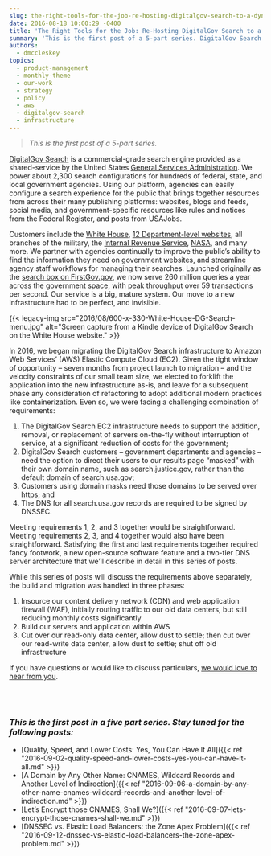 ```yaml
---
slug: the-right-tools-for-the-job-re-hosting-digitalgov-search-to-a-dynamic-infrastructure-environment
date: 2016-08-18 10:00:29 -0400
title: 'The Right Tools for the Job: Re-Hosting DigitalGov Search to a Dynamic Infrastructure Environment'
summary: 'This is the first post of a 5-part series. DigitalGov Search is a commercial-grade search engine provided as a shared-service by the United States General Services Administration. We power about 2,300 search configurations for hundreds of federal, state, and local government agencies. Using our platform, agencies can easily configure a search experience for the public that'
authors:
  - dmccleskey
topics:
  - product-management
  - monthly-theme
  - our-work
  - strategy
  - policy
  - aws
  - digitalgov-search
  - infrastructure
---
```


> _This is the first post of a 5-part series._

[DigitalGov Search](https://search.gov) is a commercial-grade search engine provided as a shared-service by the United States [General Services Administration](http://www.gsa.gov/). We power about 2,300 search configurations for hundreds of federal, state, and local government agencies. Using our platform, agencies can easily configure a search experience for the public that brings together resources from across their many publishing platforms: websites, blogs and feeds, social media, and government-specific resources like rules and notices from the Federal Register, and posts from USAJobs.

Customers include the [White House](https://search.whitehouse.gov/search?query=bo+and+sunny&op=Search&affiliate=wh), [12 Department-level websites](http://search.digitalgov.gov/customers.html), all branches of the military, the [Internal Revenue Service](http://find.irs.gov/search?utf8=%E2%9C%93&affiliate=irs&query=tax+extension&commit=Search), [NASA](http://nasasearch.nasa.gov/search?utf8=%E2%9C%93&affiliate=nasa&query=juno), and many more. We partner with agencies continually to improve the public’s ability to find the information they need on government websites, and streamline agency staff workflows for managing their searches. Launched originally as the [search box on FirstGov.gov](http://web.archive.org/web/20001109105200/http://www.firstgov.gov), we now serve 260 million queries a year across the government space, with peak throughput over 59 transactions per second. Our service is a big, mature system. Our move to a new infrastructure had to be perfect, and invisible.

{{< legacy-img src="2016/08/600-x-330-White-House-DG-Search-menu.jpg" alt="Screen capture from a Kindle device of DigitalGov Search on the White House website." >}}

In 2016, we began migrating the DigitalGov Search infrastructure to Amazon Web Services’ (AWS) Elastic Compute Cloud (EC2). Given the tight window of opportunity – seven months from project launch to migration – and the velocity constraints of our small team size, we elected to forklift the application into the new infrastructure as-is, and leave for a subsequent phase any consideration of refactoring to adopt additional modern practices like containerization. Even so, we were facing a challenging combination of requirements:

  1. The DigitalGov Search EC2 infrastructure needs to support the addition, removal, or replacement of servers on-the-fly without interruption of service, at a significant reduction of costs for the government;
  2. DigitalGov Search customers – government departments and agencies – need the option to direct their users to our results page “masked” with their own domain name, such as search.justice.gov, rather than the default domain of search.usa.gov;
  3. Customers using domain masks need those domains to be served over https; and
  4. The DNS for all search.usa.gov records are required to be signed by DNSSEC.

Meeting requirements 1, 2, and 3 together would be straightforward. Meeting requirements 2, 3, and 4 together would also have been straightforward. Satisfying the first and last requirements together required fancy footwork, a new open-source software feature and a two-tier DNS server architecture that we’ll describe in detail in this series of posts.

While this series of posts will discuss the requirements above separately, the build and migration was handled in three phases:

  1. Insource our content delivery network (CDN) and web application firewall (WAF), initially routing traffic to our old data centers, but still reducing monthly costs significantly
  2. Build our servers and application within AWS
  3. Cut over our read-only data center, allow dust to settle; then cut over our read-write data center, allow dust to settle; shut off old infrastructure

If you have questions or would like to discuss particulars, [we would love to hear from you](mailto:search@support.digitalgov.gov).

<h3 id="series" style="padding-top: 50px">
  <em>This is the first post in a five part series. Stay tuned for the following posts:</em>
</h3>

  * [Quality, Speed, and Lower Costs: Yes, You Can Have It All]({{< ref "2016-09-02-quality-speed-and-lower-costs-yes-you-can-have-it-all.md" >}})
  * [A Domain by Any Other Name: CNAMES, Wildcard Records and Another Level of Indirection]({{< ref "2016-09-06-a-domain-by-any-other-name-cnames-wildcard-records-and-another-level-of-indirection.md" >}})
  * [Let’s Encrypt those CNAMES, Shall We?]({{< ref "2016-09-07-lets-encrypt-those-cnames-shall-we.md" >}})
  * [DNSSEC vs. Elastic Load Balancers: the Zone Apex Problem]({{< ref "2016-09-12-dnssec-vs-elastic-load-balancers-the-zone-apex-problem.md" >}})